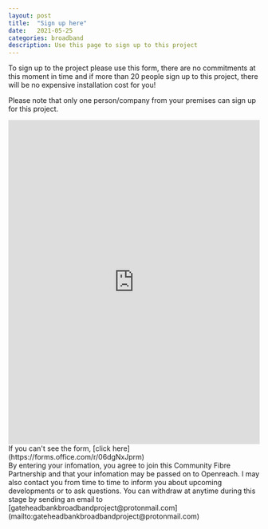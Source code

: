 ```yaml
---
layout: post
title:  "Sign up here"
date:   2021-05-25
categories: broadband
description: Use this page to sign up to this project
---
```

To sign up to the project please use this form, there are no commitments at this moment in time and if more than 20 people sign up to this project, there will be no expensive installation cost for you! <br>

Please note that only one person/company from your premises can sign up for this project. 

<iframe width="730px" height= "650px" src= "https://forms.office.com/Pages/ResponsePage.aspx?id=DQSIkWdsW0yxEjajBLZtrQAAAAAAAAAAAAO__fWPBfFUNlNMQVFDSlNBOE9WUElQTjZIRUE3Uk5RUi4u&embed=true" frameborder= "0" marginwidth= "0" marginheight= "0" style= "border: none; max-width:100%; max-height:100vh" allowfullscreen webkitallowfullscreen mozallowfullscreen msallowfullscreen> </iframe>
If you can't see the form, [click here](https://forms.office.com/r/06dgNxJprm)

<br>
By entering your infomation, you agree to join this Community Fibre Partnership and that your infomation may be passed on to Openreach. I may also contact you from time to time to inform you about upcoming developments or to ask questions. You can withdraw at anytime during this stage by sending an email to [gateheadbankbroadbandproject@protonmail.com](mailto:gateheadbankbroadbandproject@protonmail.com)
